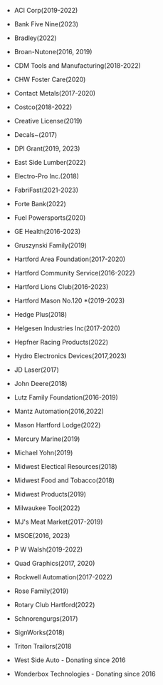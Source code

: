 * ACI Corp(2019-2022)

* Bank Five Nine(2023)

* Bradley(2022)

* Broan-Nutone(2016, 2019)

* CDM Tools and Manufacturing(2018-2022)

* CHW Foster Care(2020)

* Contact Metals(2017-2020)

* Costco(2018-2022)

* Creative License(2019)

* Decals~(2017)

* DPI Grant(2019, 2023)

* East Side Lumber(2022)

* Electro-Pro Inc.(2018)

* FabriFast(2021-2023)

* Forte Bank(2022)

* Fuel Powersports(2020)

* GE Health(2016-2023)

* Gruszynski Family(2019)

* Hartford Area Foundation(2017-2020)

* Hartford Community Service(2016-2022)

* Hartford Lions Club(2016-2023)

* Hartford Mason No.120 *(2019-2023)

* Hedge Plus(2018)

* Helgesen Industries Inc(2017-2020)

* Hepfner Racing Products(2022)

* Hydro Electronics Devices(2017,2023)

* JD Laser(2017)

* John Deere(2018)

* Lutz Family Foundation(2016-2019)

* Mantz Automation(2016,2022)

* Mason Hartford Lodge(2022)

* Mercury Marine(2019)

* Michael Yohn(2019)

* Midwest Electical Resources(2018)

* Midwest Food and Tobacco(2018)

* Midwest Products(2019)

* Milwaukee Tool(2022)

* MJ's Meat Market(2017-2019)

* MSOE(2016, 2023)

* P W Walsh(2019-2022)

* Quad Graphics(2017, 2020)

* Rockwell Automation(2017-2022)

* Rose Family(2019)

* Rotary Club Hartford(2022)

* Schnorengurgs(2017)

* SignWorks(2018)

* Triton Trailors(2018

* West Side Auto - Donating since 2016

* Wonderbox Technologies - Donating since 2016